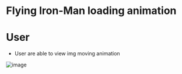 # Flying Iron-Man loading animation

# User 
- User are able to view img moving animation

![image](https://user-images.githubusercontent.com/87446864/181652480-fff692e7-294a-4965-99d9-b8728aa84bab.png)
